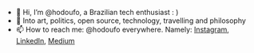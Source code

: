 - 👋 Hi, I’m @hodoufo, a Brazilian tech enthusiast : )
- 👀 Into art, politics, open source, technology, travelling and philosophy
- 📫 How to reach me: @hodoufo everywhere. Namely: [Instagram](https://www.instagram.com/hodoufo/), [LinkedIn](https://www.linkedin.com/in/hodoufo/), [Medium](https://medium.com/@hodoufo) 
<!---
hodoufo/hodoufo is a ✨ special ✨ repository because its `README.md` (this file) appears on your GitHub profile.
You can click the Preview link to take a look at your changes.
--->
